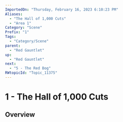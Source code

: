 ```yaml
---
ImportedOn: "Thursday, February 16, 2023 6:10:23 PM"
Aliases:
  - "The Hall of 1,000 Cuts"
  - "Area 1"
Category: "Scene"
Prefix: "1"
Tags:
  - "Category/Scene"
parent:
  - "Red Gauntlet"
up:
  - "Red Gauntlet"
next:
  - "5 - The Red Bog"
RWtopicId: "Topic_11375"
---
```

# 1 - The Hall of 1,000 Cuts
## Overview
